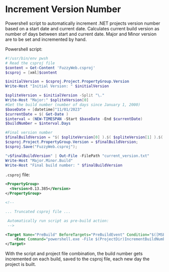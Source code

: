 # Increment Version Number

Powershell script to automatically increment .NET projects version number based on a start date and current date. Calculates current build version as number of days between start and current date. Major and Minor version are to be set and incremented by hand. 

Powershell script: 

```ps1
#!/usr/bin/env pwsh
# Read the csproj file
$content = Get-Content 'FuzzyWeb.csproj'
$csproj = [xml]$content

$initialVersion = $csproj.Project.PropertyGroup.Version
Write-Host "Initial Version: " $initialVersion

$spliteVersion = $initialVersion -Split "\."
Write-Host "Major:" $spliteVersion[0]
#Get the build number (number of days since January 1, 2000)
$baseDate = [datetime]"11/01/2023"
$currentDate = $( Get-Date )
$interval = (NEW-TIMESPAN -Start $baseDate -End $currentDate)
$buildNumber = $interval.Days

#Final version number
$finalBuildVersion = "$( $spliteVersion[0] ).$( $spliteVersion[1] ).$( $buildNumber )"
$csproj.Project.PropertyGroup.Version = $finalBuildVersion;
$csproj.Save("FuzzyWeb.csproj");

"v$finalBuildVersion" | Out-File -FilePath "current_version.txt"
Write-Host "Major.Minor.Build"
Write-Host "Final build number: " $finalBuildVersion
```

`.csproj` file: 

```xml
<PropertyGroup>
  <Version>0.13.385</Version>
</PropertyGroup>

<!--

... Truncated csproj file ... 

 Automatically run script as pre-build action:
 -->

<Target Name="PreBuild" BeforeTargets="PreBuildEvent" Condition="$([MSBuild]::IsOSPlatform('Windows'))">
    <Exec Command="powershell.exe -File $(ProjectDir)IncrementBuildNumber.ps1" />
</Target>
```

With the script and project file combination, the build number gets incremented on each build, saved to the csproj file, each new day the project is built. 